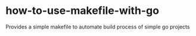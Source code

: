 # how-to-use-makefile-with-go
Provides a simple makefile to automate build process of simple go projects
